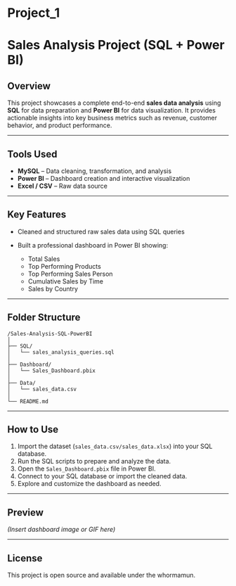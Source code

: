 # Project_1

# Sales Analysis Project (SQL + Power BI)

## Overview

This project showcases a complete end-to-end **sales data analysis** using **SQL** for data preparation and **Power BI** for data visualization. It provides actionable insights into key business metrics such as revenue, customer behavior, and product performance.

---

## Tools Used

* **MySQL** – Data cleaning, transformation, and analysis
* **Power BI** – Dashboard creation and interactive visualization
* **Excel / CSV** – Raw data source

---

## Key Features

* Cleaned and structured raw sales data using SQL queries
* Built a professional dashboard in Power BI showing:

  * Total Sales
  * Top Performing Products
  * Top Performing Sales Person
  * Cumulative Sales by Time
  * Sales by Country

---

## Folder Structure

```
/Sales-Analysis-SQL-PowerBI
│
├── SQL/
│   └── sales_analysis_queries.sql
│
├── Dashboard/
│   └── Sales_Dashboard.pbix
│
├── Data/
│   └── sales_data.csv
│
└── README.md
```

---

## How to Use

1. Import the dataset (`sales_data.csv/sales_data.xlsx`) into your SQL database.
2. Run the SQL scripts to prepare and analyze the data.
3. Open the `Sales_Dashboard.pbix` file in Power BI.
4. Connect to your SQL database or import the cleaned data.
5. Explore and customize the dashboard as needed.

---

## Preview

*(Insert dashboard image or GIF here)*

---

## License

This project is open source and available under the whormamun.
